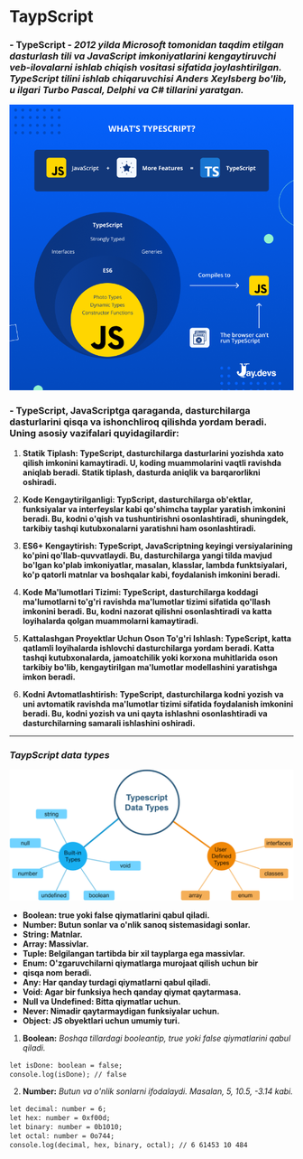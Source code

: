 #      TaypScript

### - **TypeScript - *2012 yilda Microsoft tomonidan taqdim etilgan dasturlash tili va JavaScript imkoniyatlarini kengaytiruvchi veb-ilovalarni ishlab chiqish vositasi sifatida joylashtirilgan. TypeScript tilini ishlab chiqaruvchisi Anders Xeylsberg bo'lib, u ilgari Turbo Pascal, Delphi va C# tillarini yaratgan.***

![Alt Text](./imgs/WHATS-TYPESCRIPT_.png)

### - **TypeScript, JavaScriptga qaraganda, dasturchilarga dasturlarini qisqa va ishonchliroq qilishda yordam beradi. Uning asosiy vazifalari quyidagilardir:**
 
  1. **Statik Tiplash: TypeScript, dasturchilarga dasturlarini yozishda xato qilish imkonini kamaytiradi. U, koding muammolarini vaqtli ravishda aniqlab beradi. Statik tiplash, dasturda aniqlik va barqarorlikni oshiradi.**

  2. **Kode Kengaytirilganligi: TypScript, dasturchilarga ob'ektlar, funksiyalar va interfeyslar kabi qo'shimcha tayplar yaratish imkonini beradi. Bu, kodni o'qish va tushuntirishni osonlashtiradi, shuningdek, tarkibiy tashqi kutubxonalarni yaratishni ham osonlashtiradi.**

  3. **ES6+ Kengaytirish: TypeScript, JavaScriptning keyingi versiyalarining ko'pini qo'llab-quvvatlaydi. Bu, dasturchilarga yangi tilda mavjud bo'lgan ko'plab imkoniyatlar, masalan, klasslar, lambda funktsiyalari, ko'p qatorli matnlar va boshqalar kabi, foydalanish imkonini beradi.**

  4. **Kode Ma'lumotlari Tizimi: TypeScript, dasturchilarga koddagi ma'lumotlarni to'g'ri ravishda ma'lumotlar tizimi sifatida qo'llash imkonini beradi. Bu, kodni nazorat qilishni osonlashtiradi va katta loyihalarda qolgan muammolarni kamaytiradi.**

  5. **Kattalashgan Proyektlar Uchun Oson To'g'ri Ishlash: TypeScript, katta qatlamli loyihalarda ishlovchi dasturchilarga yordam beradi. Katta tashqi kutubxonalarda, jamoatchilik yoki korxona muhitlarida oson tarkibiy bo'lib, kengaytirilgan ma'lumotlar modellashini yaratishga imkon beradi.**

  6. **Kodni Avtomatlashtirish: TypeScript, dasturchilarga kodni yozish va uni avtomatik ravishda ma'lumotlar tizimi sifatida foydalanish imkonini beradi. Bu, kodni yozish va uni qayta ishlashni osonlashtiradi va dasturchilarning samarali ishlashini oshiradi.**

<hr> 

###  ***TaypScript data types*** 

![Alt text](./imgs/ts-data-types.png)

 - **Boolean: true yoki false qiymatlarini qabul qiladi.**
 -  **Number: Butun sonlar va o'nlik sanoq sistemasidagi sonlar.**
 -  **String: Matnlar.**
 -  **Array: Massivlar.**
 -  **Tuple: Belgilangan tartibda bir xil tayplarga ega massivlar.**
 -  **Enum: O'zgaruvchilarni qiymatlarga murojaat qilish uchun bir** 
 -  **qisqa nom beradi.**
 -  **Any: Har qanday turdagi qiymatlarni qabul qiladi.**
 -  **Void: Agar bir funksiya hech qanday qiymat qaytarmasa.**
  -  **Null va Undefined: Bitta qiymatlar uchun.**
  -  **Never: Nimadir qaytarmaydigan funksiyalar uchun.**
  -  **Object: JS obyektlari uchun umumiy turi.**


1. **Boolean:** *Boshqa tillardagi booleantip, true yoki false qiymatlarini qabul qiladi.*

```
let isDone: boolean = false;
console.log(isDone); // false
```

2.  **Number:** *Butun va o'nlik sonlarni ifodalaydi. Masalan, 5, 10.5, -3.14 kabi.*

```
let decimal: number = 6;
let hex: number = 0xf00d;
let binary: number = 0b1010;
let octal: number = 0o744;
console.log(decimal, hex, binary, octal); // 6 61453 10 484
```